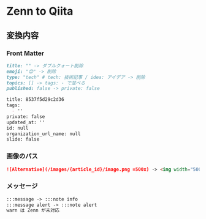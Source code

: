 # Zenn to Qiita

## 変換内容

### Front Matter

```markdown
title: "" -> ダブルクォート削除
emoji: "😊" -> 削除
type: "tech" # tech: 技術記事 / idea: アイデア -> 削除
topics: [] -> tags: - で並べる
published: false -> private: false

title: 8537f5d29c2d36
tags:
  - ''
private: false
updated_at: ''
id: null
organization_url_name: null
slide: false
```

### 画像のパス

```markdown
![Alternative](/images/{article_id}/image.png =500x) -> <img width="500x" src="https://raw.githubusercontent.com/aYukiYoshida/tips/main/images/{article_id}/image.png" alt="Alternative">
```

### メッセージ

```markdown
:::message -> :::note info
:::message alert -> :::note alert
warn は Zenn が未対応
```
